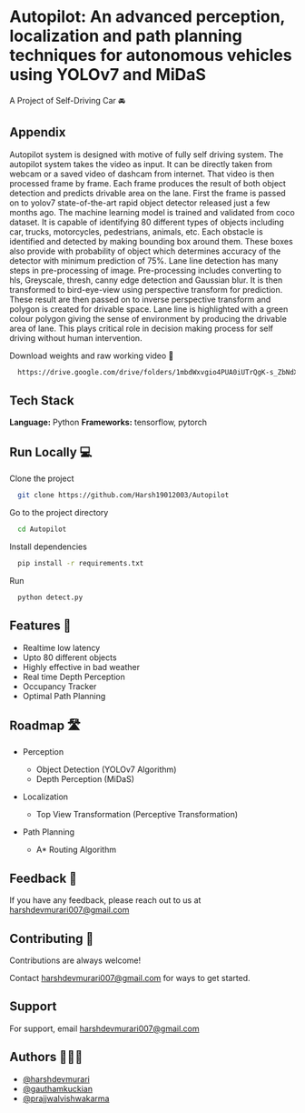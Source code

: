 
# Autopilot: An advanced perception, localization and path planning techniques for autonomous vehicles using YOLOv7 and MiDaS 

A Project of Self-Driving Car 🚘


## Appendix 

Autopilot system is designed with motive of fully self driving system. The autopilot system takes the video as input. It can be directly taken from webcam or a saved video of dashcam from internet. That video is then processed frame by frame. Each frame produces the result of both object detection and predicts drivable area on the lane. First the frame is passed on to yolov7 state-of-the-art rapid object detector released just a few months ago. The machine learning model is trained and validated from coco dataset. It is capable of identifying 80 different types of objects including car, trucks, motorcycles, pedestrians, animals, etc. Each obstacle is identified and detected by making bounding box around them. These boxes also provide with probability of object which determines accuracy of the detector with minimum prediction of 75%. Lane line detection has many steps in pre-processing of image. Pre-processing includes converting to hls, Greyscale, thresh, canny edge detection and Gaussian blur. It is then transformed to bird-eye-view using perspective transform for prediction. These result are then passed on to inverse perspective transform and polygon is created for drivable space. Lane line is highlighted with a green colour polygon giving the sense of environment by producing the drivable area of lane. This plays critical role in decision making process for self driving without human intervention.

Download weights and raw working video 🔗
```bash
  https://drive.google.com/drive/folders/1mbdWxvgio4PUA0iUTrQgK-s_ZbNdX_3h
```


## Tech Stack

**Language:** Python
**Frameworks:** tensorflow, pytorch


## Run Locally 💻

Clone the project

```bash
  git clone https://github.com/Harsh19012003/Autopilot
```

Go to the project directory

```bash
  cd Autopilot
```

Install dependencies

```bash
  pip install -r requirements.txt
```

Run

```bash
  python detect.py
```



## Features 📌

- Realtime low latency
- Upto 80 different objects
- Highly effective in bad weather 
- Real time Depth Perception
- Occupancy Tracker
- Optimal Path Planning



## Roadmap 🛣️

- Perception
    - Object Detection (YOLOv7 Algorithm)
    - Depth Perception (MiDaS)

- Localization
    - Top View Transformation (Perceptive Transformation)

- Path Planning
    - A* Routing Algorithm

## Feedback 📝

If you have any feedback, please reach out to us at harshdevmurari007@gmail.com

## Contributing 🤝

Contributions are always welcome!

Contact harshdevmurari007@gmail.com for ways to get started.



## Support

For support, email harshdevmurari007@gmail.com


## Authors 👨🏻‍💻

- [@harshdevmurari](https://github.com/Harsh19012003)
- [@gauthamkuckian](https://github.com/gauthamkuckian)
- [@prajjwalvishwakarma](https://github.com/PrajjwalV27)

